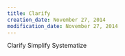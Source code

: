 ```yaml
---
title: Clarify
creation_date: November 27, 2014
modification_date: November 27, 2014
---
```



Clarify 
Simplify
Systematize

